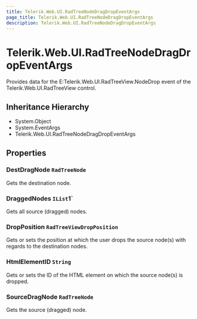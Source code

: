 ```yaml
---
title: Telerik.Web.UI.RadTreeNodeDragDropEventArgs
page_title: Telerik.Web.UI.RadTreeNodeDragDropEventArgs
description: Telerik.Web.UI.RadTreeNodeDragDropEventArgs
---
```


# Telerik.Web.UI.RadTreeNodeDragDropEventArgs

Provides data for the E:Telerik.Web.UI.RadTreeView.NodeDrop event of the Telerik.Web.UI.RadTreeView control.

## Inheritance Hierarchy

* System.Object
* System.EventArgs
* Telerik.Web.UI.RadTreeNodeDragDropEventArgs

## Properties

###  DestDragNode `RadTreeNode`

Gets the destination node.

###  DraggedNodes `IList`1`

Gets all source (dragged) nodes.

###  DropPosition `RadTreeViewDropPosition`

Gets or sets the position at which the user drops the source node(s) with regards to the destination nodes.

###  HtmlElementID `String`

Gets or sets the ID of the HTML element on which the source node(s) is dropped.

###  SourceDragNode `RadTreeNode`

Gets the source (dragged) node.

